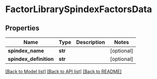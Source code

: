 # FactorLibrarySpindexFactorsData

## Properties
Name | Type | Description | Notes
------------ | ------------- | ------------- | -------------
**spindex_name** | **str** |  | [optional] 
**spindex_definition** | **str** |  | [optional] 

[[Back to Model list]](../README.md#documentation-for-models) [[Back to API list]](../README.md#documentation-for-api-endpoints) [[Back to README]](../README.md)


